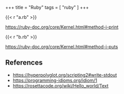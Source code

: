 +++
title = "Ruby"
tags = [ "ruby" ]
+++

{{< r "a.rb" >}}

<https://ruby-doc.org/core/Kernel.html#method-i-print>

{{< r "b.rb" >}}

<https://ruby-doc.org/core/Kernel.html#method-i-puts>

## References

- <https://hyperpolyglot.org/scripting2#write-stdout>
- <https://programming-idioms.org/idiom/1>
- <https://rosettacode.org/wiki/Hello_world/Text>
